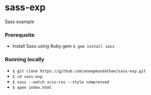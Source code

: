 # sass-exp

Sass example 

### Prerequsite
* Install Sass using Ruby gem ```$ gem install sass```

### Running locally
* ```$ git clone https://github.com/anoopmundathan/sass-exp.git```
* ```$ cd sass-exp```
* ```$ sass --watch scss:css --style compressed```
* ```$ open index.html```
